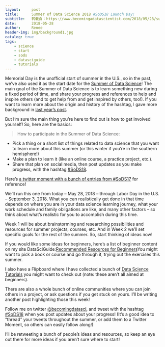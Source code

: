 ```yaml
---
layout:     post
title:      Summer of Data Science 2018 #SoDS18 Launch Day!
subtitle:   转载自：https://www.becomingadatascientist.com/2018/05/28/summer-of-data-science-2018-sods18-launch-day/
date:       2018-05-28
author:     Renee
header-img: img/background1.jpg
catalog: true
tags:
    - science
    - start
    - sods
    - datasciguide
    - tutorials
---
```


Memorial Day is the unofficial start of summer in the U.S., so in the past, we’ve also used it as the start date for the [Summer of Data Science](https://www.becomingadatascientist.com/category/sods)! The main goal of the Summer of Data Science is to learn something new during a fixed period of time, and share your progress and references to help and inspire others (and to get help from and get inspired by others, too!). If you want to learn more about the origin and history of the hashtag, I gave more background in [last year’s post](https://www.becomingadatascientist.com/2017/05/29/summer-of-data-science-2017).

But I’m sure the main thing you’re here to find out is how to get involved yourself! So, here are the basics:

> How to participate in the Summer of Data Science:

- Pick a thing or a short list of things related to data science that you want to learn more about this summer (or this winter if you’re in the southern hemisphere!)
- Make a plan to learn it (like an online course, a practice project, etc.).
- Share that plan on social media, then post updates as you make progress, with the hashtag [#SoDS18](https://twitter.com/search?q=%23SoDS18).


Here’s [a twitter moment with a bunch of entries from #SoDS17](https://twitter.com/i/moments/878277513130192896) for reference!

We’ll run this one from today – May 28, 2018 – through Labor Day in the U.S. – September 3, 2018. What you can realistically get done in that time depends on where you are in your data science learning journey, what your work schedule and family obligations are like, and many other factors – so think about what’s realistic for you to accomplish during this time.

Week 1 will be about brainstorming and researching possibilities and resources for summer projects, courses, etc. And in Week 2 we’ll set specific goals for the rest of the summer. So, start thinking of ideas now!

If you would like some ideas for beginners, here’s a list of beginner content on my site DataSciGuide:[Recommended Resources for Beginners](http://www.datasciguide.com/recommended-resources-for-beginners)You might want to pick a book or course and go through it, trying out the exercises this summer.

I also have a Flipboard where I have collected a bunch of [Data Science Tutorials](https://flipboard.com/@becomingdatasci/data-science-related-tutorials-1h97ri85y) you might want to check out (note: these aren’t all aimed at beginners).

There are also a whole bunch of online communities where you can join others in a project, or ask questions if you get stuck on yours. I’ll be writing another post highlighting those this week!

Follow me on twitter [@becomingdatasci](https://twitter.com/BecomingDataSci), and tweet with the hashtag [#SoDS18](https://twitter.com/search?q=%23SoDS18) when you post updates about your progress! (It’s a good idea to “thread” your tweets throughout the summer, or add them to a Twitter Moment, so others can easily follow along!)

I’ll be retweeting a bunch of people’s ideas and resources, so keep an eye out there for more ideas if you aren’t sure where to start!
